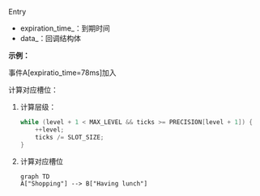 Entry

- expiration_time_：到期时间
- data_：回调结构体

**示例：**

事件A[expiratio_time=78ms]加入

计算对应槽位：

1. 计算层级：

   ```c++
   while (level + 1 < MAX_LEVEL && ticks >= PRECISION[level + 1]) {
       ++level;
       ticks /= SLOT_SIZE;
   }
   ```

2. 计算对应槽位

   ```mermaid
   graph TD
   A["Shopping"] --> B["Having lunch"]
   ```
   
